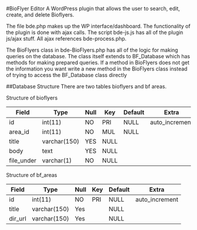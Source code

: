 #BioFlyer Editor 
A WordPress plugin that allows the user to search, edit, create, and delete Bioflyers. 

The file bde.php makes up the WP interface/dashboard. The functionality of the plugin is done with ajax calls. The script bde-js.js has all of the plugin js/ajax stuff. All ajax references bde-process.php. 

The BioFlyers class in bde-BioFlyers.php has all of the logic for making queries on the database. The class itself extends to BF_Database which has methods for making prepared queries. If a method in BioFlyers does not get the information you want write a new method in the BioFlyers class instead of trying to access the BF_Database class directly 

##Database Structure
There are two tables bioflyers and bf areas.

Structure of bioflyers

Field      |   Type       | Null | Key  | Default |     Extra      |
-----------|--------------|------|------|---------|----------------|
id         | int(11)      |  NO  | PRI  | NULL    | auto_increment |
area_id    | int(11)      |  NO	 | MUL  | NULL    |                |	 
title	     | varchar(150) |	 YES | NULL	|         |                | 
body	     | text	        |  YES | NULL	|         |                | 
file_under | varchar(1) 	|  NO	 | NULL	|         |                |

Structure of bf_areas

Field   |   Type       | Null | Key  | Default |     Extra      |
--------|--------------|------|------|---------|----------------|
id      | int(11)      |  NO  | PRI  | NULL    | auto_increment |
title   | varchar(150) |  Yes |      | NULL    |                |
dir_url | varchar(150) |  Yes |      | NULL    |                | 
